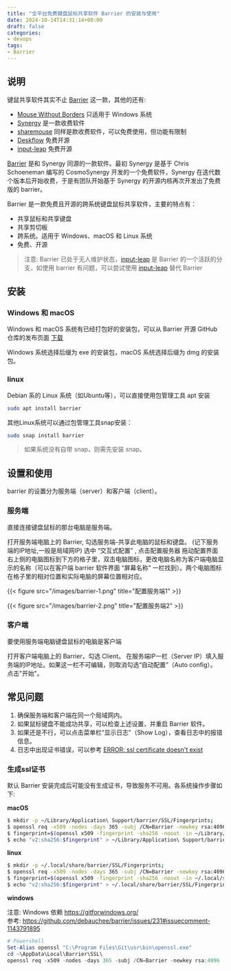 ```yaml
---
title: "全平台免费键盘鼠标共享软件 Barrier 的安装与使用"
date: 2024-10-14T14:31:14+08:00
draft: false
categories: 
- devops
tags:
- Barrier
---
```


## 说明

键鼠共享软件其实不止 [Barrier](https://github.com/debauchee/barrier) 这一款，其他的还有:

- [Mouse Without Borders](https://www.microsoft.com/en-us/download/details.aspx?id=35460) 只适用于 Windows 系统
- [Synergy](https://symless.com/synergy)  是一款收费软件
- [sharemouse](https://www.sharemouse.com/) 同样是款收费软件，可以免费使用，但功能有限制
- [Deskflow](https://github.com/deskflow/deskflow) 免费开源
- [input-leap](https://github.com/input-leap/input-leap) 免费开源

[Barrier](https://github.com/debauchee/barrier) 是和 Synergy 同源的一款软件。最初 Synergy 是基于 Chris Schoeneman 编写的 CosmoSynergy 开发的一个免费软件，Synergy 在迭代数个版本后开始收费，于是有团队开始基于 Synergy 的开源内核再次开发出了免费版的 barrier。

Barrier 是一款免费且开源的跨系统键盘鼠标共享软件，主要的特点有：
- 共享鼠标和共享键盘
- 共享剪切板
- 跨系统。适用于 Windows、macOS 和 Linux 系统
- 免费、开源

> 注意: Barrier 已处于无人维护状态，[input-leap](https://github.com/input-leap/input-leap) 是 Barrier 的一个活跃的分支，如使用 barrier 有问题，可以尝试使用 [input-leap](https://github.com/input-leap/input-leap) 替代 Barrier

## 安装

### Windows 和 macOS

Windows 和 macOS 系统有已经打包好的安装包，可以从 Barrier 开源 GitHub 仓库的发布页面 [下载](https://github.com/debauchee/barrier/releases)

Windows 系统选择后缀为 exe 的安装包，macOS 系统选择后缀为 dmg 的安装包。

### linux

Debian 系的 Linux 系统（如Ubuntu等），可以直接使用包管理工具 apt 安装

```bash
sudo apt install barrier
```

其他Linux系统可以通过包管理工具snap安装：

```bash
sudo snap install barrier
```

> 如果系统没有自带 snap，则需先安装 snap。

## 设置和使用

barrier 的设置分为服务端（server）和客户端（client）。

### 服务端

直接连接键盘鼠标的那台电脑是服务端。

打开服务端电脑上的 Barrier, 勾选服务端-共享此电脑的鼠标和键盘。 (记下服务端的IP地址,一般是局域网IP)
选中 “交互式配置” , 点击配置服务器
拖动配置界面右上侧的电脑图标到下方的格子里，双击电脑图标，更改电脑名称为客户端电脑显示的名称（可以在客户端 barrier 软件界面 “屏幕名称” 一栏找到）。两个电脑图标在格子里的相对位置和实际电脑的屏幕位置相对应。

{{< figure src="/images/barrier-1.png" title="配置服务端1" >}}

{{< figure src="/images/barrier-2.png" title="配置服务端2" >}}

### 客户端

要使用服务端电脑键盘鼠标的电脑是客户端

打开客户端电脑上的 Barrier，勾选 Client。
在服务端IP一栏（Server IP）填入服务端的IP地址。如果这一栏不可编辑，则取消勾选“自动配置”（Auto config）。
点击"开始"。

## 常见问题

1. 确保服务端和客户端在同一个局域网内。
2. 如果鼠标键盘不能成功共享，可以检查上述设置，并重启 Barrier 软件。
3. 如果还是不行，可以点击菜单栏“显示日志”（Show Log），查看日志中的报错信息。
4. 日志中出现证书错误，可以参考 [ERROR: ssl certificate doesn't exist](https://github.com/debauchee/barrier/issues/1952)

### 生成ssl证书

默认 Barrier 安装完成后可能没有生成证书，导致服务不可用。各系统操作步骤如下:

**macOS**

```bash
$ mkdir -p ~/Library/Application\ Support/barrier/SSL/Fingerprints;
$ openssl req -x509 -nodes -days 365 -subj /CN=Barrier -newkey rsa:4096 -keyout ~/Library/Application\ Support/barrier/SSL/Barrier.pem -out ~/Library/Application\ Support/barrier/SSL/Barrier.pem;
$ fingerprint=$(openssl x509 -fingerprint -sha256 -noout -in ~/Library/Application\ Support/barrier/SSL/Barrier.pem | cut -d"=" -f2);
$ echo "v2:sha256:$fingerprint" > ~/Library/Application\ Support/barrier/SSL/Fingerprints/Local.txt;
```

**linux**

```bash
$ mkdir -p ~/.local/share/barrier/SSL/Fingerprints;
$ openssl req -x509 -nodes -days 365 -subj /CN=Barrier -newkey rsa:4096 -keyout ~/.local/share/barrier/SSL/Barrier.pem -out ~/.local/share/barrier/SSL/Barrier.pem;
$ fingerprint=$(openssl x509 -fingerprint -sha256 -noout -in ~/.local/share/barrier/SSL/Barrier.pem | cut -d"=" -f2);
$ echo "v2:sha256:$fingerprint" > ~/.local/share/barrier/SSL/Fingerprints/Local.txt;
```

**windows**

注意: Windows 依赖 https://gitforwindows.org/ <br/>
参考: https://github.com/debauchee/barrier/issues/231#issuecomment-1143791895

```powershell
# Powershell
Set-Alias openssl "C:\Program Files\Git\usr\bin\openssl.exe"
cd ~\AppData\Local\Barrier\SSL\
openssl req -x509 -nodes -days 365 -subj /CN=Barrier -newkey rsa:4096 -keyout Barrier.pem -out Barrier.pem
```